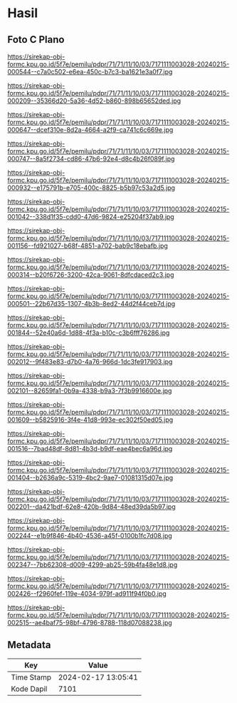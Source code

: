 # Hasil

## Foto C Plano

https://sirekap-obj-formc.kpu.go.id/5f7e/pemilu/pdpr/71/71/11/10/03/7171111003028-20240215-000544--c7a0c502-e6ea-450c-b7c3-ba1621e3a0f7.jpg

https://sirekap-obj-formc.kpu.go.id/5f7e/pemilu/pdpr/71/71/11/10/03/7171111003028-20240215-000209--35366d20-5a36-4d52-b860-898b65652ded.jpg

https://sirekap-obj-formc.kpu.go.id/5f7e/pemilu/pdpr/71/71/11/10/03/7171111003028-20240215-000647--dcef310e-8d2a-4664-a2f9-ca741c6c669e.jpg

https://sirekap-obj-formc.kpu.go.id/5f7e/pemilu/pdpr/71/71/11/10/03/7171111003028-20240215-000747--8a5f2734-cd86-47b6-92e4-d8c4b26f089f.jpg

https://sirekap-obj-formc.kpu.go.id/5f7e/pemilu/pdpr/71/71/11/10/03/7171111003028-20240215-000932--e175791b-e705-400c-8825-b5b97c53a2d5.jpg

https://sirekap-obj-formc.kpu.go.id/5f7e/pemilu/pdpr/71/71/11/10/03/7171111003028-20240215-001042--338d1f35-cdd0-47d6-9824-e25204f37ab9.jpg

https://sirekap-obj-formc.kpu.go.id/5f7e/pemilu/pdpr/71/71/11/10/03/7171111003028-20240215-001156--fd921027-b68f-4851-a702-bab9c18ebafb.jpg

https://sirekap-obj-formc.kpu.go.id/5f7e/pemilu/pdpr/71/71/11/10/03/7171111003028-20240215-000314--b20f6726-3200-42ca-9061-8dfcdaced2c3.jpg

https://sirekap-obj-formc.kpu.go.id/5f7e/pemilu/pdpr/71/71/11/10/03/7171111003028-20240215-000501--22b67d35-1307-4b3b-8ed2-44d2f44ceb7d.jpg

https://sirekap-obj-formc.kpu.go.id/5f7e/pemilu/pdpr/71/71/11/10/03/7171111003028-20240215-001844--52e40a6d-1d88-4f3a-b10c-c3b6fff76286.jpg

https://sirekap-obj-formc.kpu.go.id/5f7e/pemilu/pdpr/71/71/11/10/03/7171111003028-20240215-002012--9f483e83-d7b0-4a76-966d-1dc3fe917903.jpg

https://sirekap-obj-formc.kpu.go.id/5f7e/pemilu/pdpr/71/71/11/10/03/7171111003028-20240215-002101--82659fa1-0b9a-4338-b9a3-7f3b9916600e.jpg

https://sirekap-obj-formc.kpu.go.id/5f7e/pemilu/pdpr/71/71/11/10/03/7171111003028-20240215-001609--b5825916-3f4e-41d8-993e-ec302f50ed05.jpg

https://sirekap-obj-formc.kpu.go.id/5f7e/pemilu/pdpr/71/71/11/10/03/7171111003028-20240215-001516--7bad48df-8d81-4b3d-b9df-eae4bec6a96d.jpg

https://sirekap-obj-formc.kpu.go.id/5f7e/pemilu/pdpr/71/71/11/10/03/7171111003028-20240215-001404--b2636a9c-5319-4bc2-9ae7-01081315d07e.jpg

https://sirekap-obj-formc.kpu.go.id/5f7e/pemilu/pdpr/71/71/11/10/03/7171111003028-20240215-002201--da421bdf-62e8-420b-9d84-48ed39da5b97.jpg

https://sirekap-obj-formc.kpu.go.id/5f7e/pemilu/pdpr/71/71/11/10/03/7171111003028-20240215-002244--e1b9f846-4b40-4536-a45f-0100b1fc7d08.jpg

https://sirekap-obj-formc.kpu.go.id/5f7e/pemilu/pdpr/71/71/11/10/03/7171111003028-20240215-002347--7bb62308-d009-4299-ab25-59b4fa48e1d8.jpg

https://sirekap-obj-formc.kpu.go.id/5f7e/pemilu/pdpr/71/71/11/10/03/7171111003028-20240215-002426--f2960fef-119e-4034-979f-ad911f94f0b0.jpg

https://sirekap-obj-formc.kpu.go.id/5f7e/pemilu/pdpr/71/71/11/10/03/7171111003028-20240215-002515--ae4baf75-98bf-4796-8788-118d07088238.jpg


## Metadata

| Key        | Value               |
| ---------- | ------------------- |
| Time Stamp | 2024-02-17 13:05:41 |
| Kode Dapil | 7101                |



